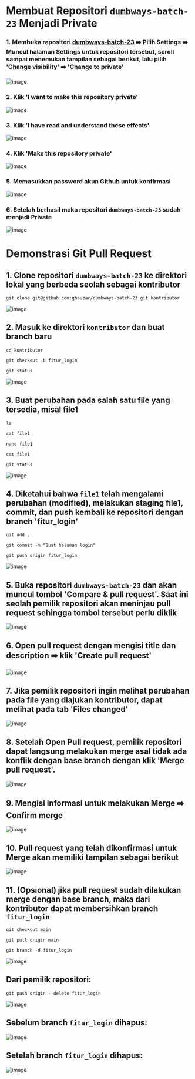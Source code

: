# Membuat Repositori `dumbways-batch-23` Menjadi Private
### 1. Membuka repositori [dumbways-batch-23](https://github.com/ghauzar/dumbways-batch-23) ➡️ Pilih Settings ➡️ Muncul halaman Settings untuk repositori tersebut, scroll sampai menemukan tampilan sebagai berikut, lalu pilih 'Change visibility' ➡️ 'Change to private'
![image](img/1.png)

### 2. Klik 'I want to make this repository private'
![image](img/2.png)

### 3. Klik 'I have read and understand these effects'
![image](img/3.png)

### 4. Klik 'Make this repository private'
![image](img/4.png)

### 5. Memasukkan password akun Github untuk konfirmasi
![image](img/5.png)

### 6. Setelah berhasil maka repositori `dumbways-batch-23` sudah menjadi Private
![image](img/6.png)


# Demonstrasi Git Pull Request
## 1. Clone repositori `dumbways-batch-23` ke direktori lokal yang berbeda seolah sebagai kontributor
```
git clone git@github.com:ghauzar/dumbways-batch-23.git kontributor
``` 
![image](img/7.png)

## 2. Masuk ke direktori `kontributor` dan buat branch baru
```
cd kontributor
```
```
git checkout -b fitur_login
```
```
git status
```
![image](img/8.png)

## 3. Buat perubahan pada salah satu file yang tersedia, misal file1
```
ls 
```
```
cat file1
```
```
nano file1
```
```
cat file1
```
```
git status
```
![image](img/9.png)

## 4. Diketahui bahwa `file1` telah mengalami perubahan (modified), melakukan staging file1, commit, dan push kembali ke repositori dengan branch 'fitur_login'
```
git add .
```
```
git commit -m "Buat halaman login"
```
```
git push origin fitur_login
```
![image](img/10.png)

## 5. Buka repositori `dumbways-batch-23` dan akan muncul tombol 'Compare & pull request'. Saat ini seolah pemilik repositori akan meninjau pull request sehingga tombol tersebut perlu diklik
![image](img/11.png)

## 6. Open pull request dengan mengisi title dan description ➡️ klik 'Create pull request'
![image](img/12.png)

## 7. Jika pemilik repositori ingin melihat perubahan pada file yang diajukan kontributor, dapat melihat pada tab 'Files changed'
![image](img/14.png)

## 8. Setelah Open Pull request, pemilik repositori dapat langsung melakukan merge asal tidak ada konflik dengan base branch dengan klik 'Merge pull request'.
![image](img/13.png)

## 9. Mengisi informasi untuk melakukan Merge ➡️ Confirm merge 
![image](img/15.png)

## 10. Pull request yang telah dikonfirmasi untuk Merge akan memiliki tampilan sebagai berikut
![image](img/16.png)

## 11. (Opsional) jika pull request sudah dilakukan merge dengan base branch, maka dari kontributor dapat membersihkan branch `fitur_login` 
```
git checkout main
```
```
git pull origin main
```
```
git branch -d fitur_login
```
![image](img/17.png)

## Dari pemilik repositori:
```
git push origin --delete fitur_login
```
![image](img/18.png)

## Sebelum branch `fitur_login` dihapus:
![image](img/19.png)

## Setelah branch `fitur_login` dihapus:
![image](img/20.png)
